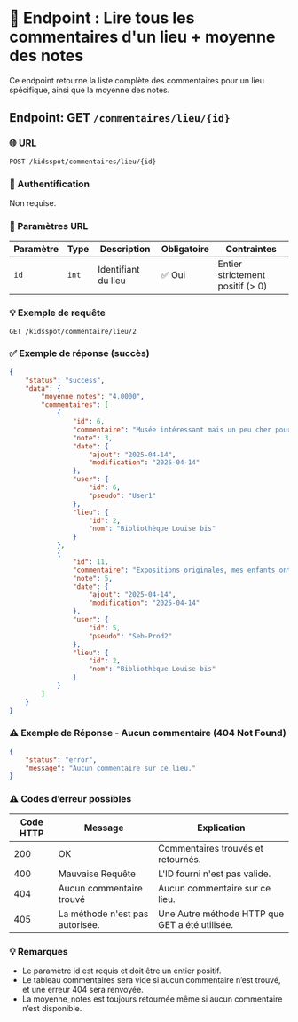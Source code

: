 # 📍 Endpoint : Lire tous les commentaires d'un lieu + moyenne des notes
Ce endpoint retourne la liste complète des commentaires pour un lieu spécifique, ainsi que la moyenne des notes.

## Endpoint: GET `/commentaires/lieu/{id}`

### 🌐 URL
```
POST /kidsspot/commentaires/lieu/{id}
```

### 🔐 Authentification
Non requise.

### 🧾 Paramètres URL
| Paramètre | Type   | Description                          | Obligatoire | Contraintes                  |
|-----------|--------|--------------------------------------|-------------|------------------------------|
| `id`      | `int`    | Identifiant du lieu  | ✅ Oui      | Entier strictement positif (> 0) |
### 💡 Exemple de requête
```http
GET /kidsspot/commentaire/lieu/2
```
### ✅ Exemple de réponse (succès)


```json
{
    "status": "success",
    "data": {
        "moyenne_notes": "4.0000",
        "commentaires": [
            {
                "id": 6,
                "commentaire": "Musée intéressant mais un peu cher pour une famille nombreuse.",
                "note": 3,
                "date": {
                    "ajout": "2025-04-14",
                    "modification": "2025-04-14"
                },
                "user": {
                    "id": 6,
                    "pseudo": "User1"
                },
                "lieu": {
                    "id": 2,
                    "nom": "Bibliothèque Louise bis"
                }
            },
            {
                "id": 11,
                "commentaire": "Expositions originales, mes enfants ont adoré.",
                "note": 5,
                "date": {
                    "ajout": "2025-04-14",
                    "modification": "2025-04-14"
                },
                "user": {
                    "id": 5,
                    "pseudo": "Seb-Prod2"
                },
                "lieu": {
                    "id": 2,
                    "nom": "Bibliothèque Louise bis"
                }
            }
        ]
    }
}
```

### ⚠️ Exemple de Réponse - Aucun commentaire (404 Not Found)
```json
{
    "status": "error",
    "message": "Aucun commentaire sur ce lieu."
}
```


### ⚠️ Codes d’erreur possibles
| Code HTTP | Message   | Explication                         |
|-----------|-----------|-------------------------------------|
| 200       | OK        | Commentaires trouvés et retournés. |
| 400       | Mauvaise Requête | L'ID fourni n'est pas valide. |
| 404 | Aucun commentaire trouvé | Aucun commentaire sur ce lieu. |
| 405 | La méthode n'est pas autorisée. | Une Autre méthode HTTP que GET a été utilisée. |

### 💡 Remarques
- Le paramètre id est requis et doit être un entier positif.
- Le tableau commentaires sera vide si aucun commentaire n’est trouvé, et une erreur 404 sera renvoyée.
- La moyenne_notes est toujours retournée même si aucun commentaire n’est disponible.